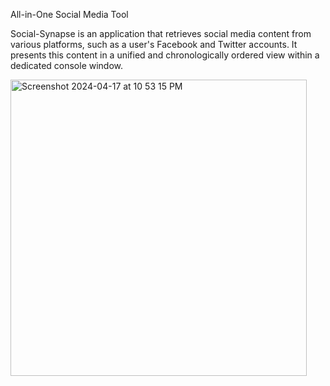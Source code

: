 All-in-One Social Media Tool

Social-Synapse is an application that retrieves social media content from various platforms, such as a user's Facebook and Twitter accounts. 
It presents this content in a unified and chronologically ordered view within a dedicated console window.



<img width="474" alt="Screenshot 2024-04-17 at 10 53 15 PM" src="https://github.com/akchay/Social-Synapse/assets/6744434/56ee360a-b7d1-4353-abee-c045ea02b27f">

